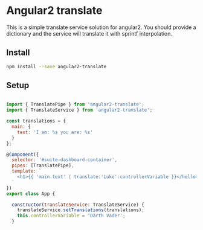 # Angular2 translate

This is a simple translate service solution for angular2. You should provide a dictionary and the service will translate it with sprintf interpolation.

Install
---------

```bash
npm install --save angular2-translate
```
Setup
---------

```javascript

import { TranslatePipe } from 'angular2-translate';
import { TranslateService } from 'angular2-translate';

const translations = {
  main: {
    text: 'I am: %s you are: %s'
  }
};

@Component({
  selector: '#suite-dashboard-container',
  pipes: [TranslatePipe],
  template: `
    <h1>{{ 'main.text' | translate:'Luke':controllerVariable }}</hello>
  `
})
export class App {

  constructor(translateService: TranslateService) {
    translateService.setTranslations(translations);
    this.controllerVariable = 'Darth Vader';
  }



